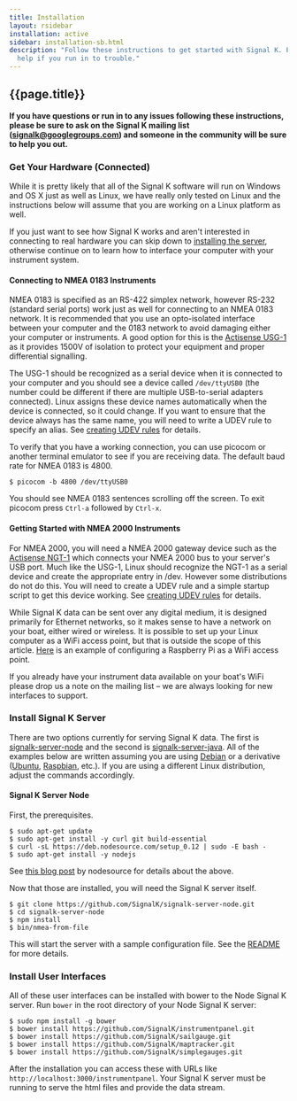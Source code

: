 ```yaml
---
title: Installation
layout: rsidebar
installation: active
sidebar: installation-sb.html
description: "Follow these instructions to get started with Signal K. Please don't hesitate to ask the community for
  help if you run in to trouble."
---
```


## {{page.title}}

**If you have questions or run in to any issues following these instructions, please be sure to ask on the Signal K
mailing list (signalk@googlegroups.com) and someone in the community will be sure to help you out.**

### Get Your Hardware (Connected)

While it is pretty likely that all of the Signal K software will run on Windows and OS X just as well as Linux, we have
really only tested on Linux and the instructions below will assume that you are working on a Linux platform as well.

If you just want to see how Signal K works and aren't interested in connecting to real hardware you can skip down to
[installing the server](#server), otherwise continue on to learn how to interface your computer with your instrument
system.

#### Connecting to NMEA 0183 Instruments

NMEA 0183 is specified as an RS-422 simplex network, however RS-232 (standard serial ports) work just as well for
connecting to an NMEA 0183 network. It is recommended that you use an opto-isolated interface between your computer and
the 0183 network to avoid damaging either your computer or instruments. A good option for this is the [Actisense
USG-1](http://actisense.com/products/nmea-0183/usg-1/usg-1) as it provides 1500V of isolation to protect your equipment
and proper differential signalling.

The USG-1 should be recognized as a serial device when it is connected to your computer and you should see a device
called `/dev/ttyUSB0` (the number could be different if there are multiple USB-to-serial adapters connected). Linux
assigns these device names automatically when the device is connected, so it could change. If you want to ensure that
the device always has the same name, you will need to write a UDEV rule to specify an alias. See [creating UDEV
rules](udev.html) for details.

To verify that you have a working connection, you can use picocom or another terminal emulator to see if you are
receiving data. The default baud rate for NMEA 0183 is 4800.

```
$ picocom -b 4800 /dev/ttyUSB0
```

You should see NMEA 0183 sentences scrolling off the screen. To exit picocom press `Ctrl-a` followed by `Ctrl-x`.

#### Getting Started with NMEA 2000 Instruments

For NMEA 2000, you will need a NMEA 2000 gateway device such as the [Actisense
NGT-1](http://actisense.com/products/nmea-2000/ngt-1/ngt-1) which connects your NMEA 2000 bus to your server's USB port.
Much like the USG-1, Linux should recognize the NGT-1 as a serial device and create the appropriate entry in /dev.
However some distributions do not do this. You will need to create a UDEV rule and a simple startup script to get this
device working. See [creating UDEV rules](udev.html) for details.

While Signal K data can be sent over any digital medium, it is designed primarily for Ethernet networks, so it makes
sense to have a network on your boat, either wired or wireless. It is possible to set up your Linux computer as a WiFi
access point, but that is outside the scope of this article.
[Here](http://xmodulo.com/raspberry-pi-wifi-access-point.html) is an example of configuring a Raspberry Pi as a WiFi
access point.

If you already have your instrument data available on your boat's WiFi please drop us a note on the mailing list &ndash;
we are always looking for new interfaces to support.

### Install Signal K Server <a id="server"></a>

There are two options currently for serving Signal K data. The first is
[signalk-server-node](https://github.com/SignalK/signalk-server-node) and the second is
[signalk-server-java](https://github.com/SignalK/signalk-server-java). All of the examples below are written assuming
you are using [Debian](https://debian.org) or a derivative ([Ubuntu](http://ubuntu.com),
[Raspbian](http://raspbian.org), etc.). If you are using a different Linux distribution, adjust the commands
accordingly.

#### Signal K Server Node

First, the prerequisites.

```
$ sudo apt-get update
$ sudo apt-get install -y curl git build-essential
$ curl -sL https://deb.nodesource.com/setup_0.12 | sudo -E bash -
$ sudo apt-get install -y nodejs
```

See [this blog
post](https://nodesource.com/blog/nodejs-v012-iojs-and-the-nodesource-linux-repositories#installing-node-js-v0-12) by
nodesource for details about the above.

Now that those are installed, you will need the Signal K server itself.

```
$ git clone https://github.com/SignalK/signalk-server-node.git
$ cd signalk-server-node
$ npm install
$ bin/nmea-from-file
```

This will start the server with a sample configuration file. See the
[README](https://github.com/SignalK/signalk-server-node) for more details.

### Install User Interfaces

All of these user interfaces can be installed with bower to the Node Signal K server. Run `bower` in the root directory
of your Node Signal K server:

```
$ sudo npm install -g bower
$ bower install https://github.com/SignalK/instrumentpanel.git
$ bower install https://github.com/SignalK/sailgauge.git
$ bower install https://github.com/SignalK/maptracker.git
$ bower install https://github.com/SignalK/simplegauges.git
```

After the installation you can access these with URLs like `http://localhost:3000/instrumentpanel`. Your Signal K server
must be running to serve the html files and provide the data stream.
